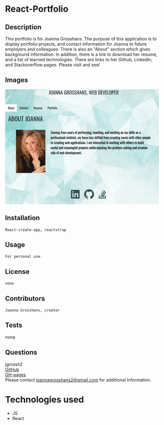# React-Portfolio

## Description

This portfolio is for Joanna Grosshans. The purpose of this application is to display portfolio projects, and contact information for Joanna to future employers and colleagues. There is also an "About" section which gives background information. In addition, there is a link to download her resume, and a list of learned technologies. There are links to her Github, LinkedIn, and Stackoverflow pages. Please visit and see!  

## Images 
![portfolio homepage](./public/portfolio-image.png) <br>

## Installation
    React-create-app, reactstrap
## Usage
    For personal use.
## License
    none
## Contributors
    Joanna Grosshans, creator
## Tests
   none
## Questions
jgrossh2 <br />
[GitHub](https://github.com/jgrossh2/react-portfolio) <br />
[GH-pages](https://jgrossh2.github.io/react-portfolio/) <br />
Please contact <joannagrosshans2@gmail.com> for additional Information.

# Technologies used
 * JS <br>
 * React    
